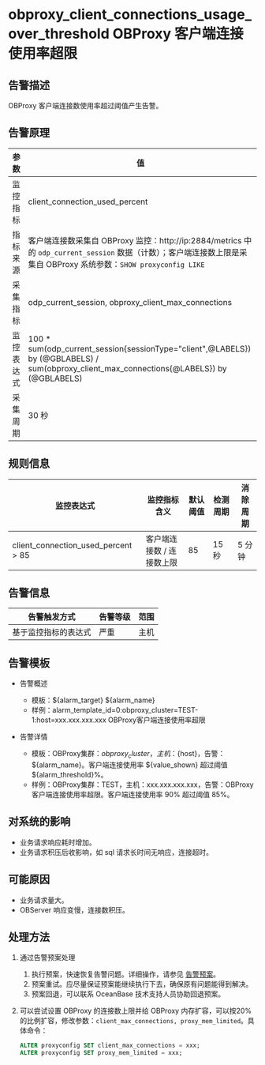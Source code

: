 # obproxy_client_connections_usage_over_threshold OBProxy 客户端连接使用率超限

## 告警描述

OBProxy 客户端连接数使用率超过阈值产生告警。

## 告警原理

| 参数 | 值 |
| --- | --- |
| 监控指标 | client_connection_used_percent |
| 指标来源 | 客户端连接数采集自 OBProxy 监控：http://ip:2884/metrics 中的 `odp_current_session` 数据（计数）；客户端连接数上限是采集自 OBProxy 系统参数：`SHOW proxyconfig LIKE` |
| 采集指标 | odp_current_session, obproxy_client_max_connections |
| 监控表达式 | 100 * sum(odp_current_session{sessionType="client",@LABELS}) by (@GBLABELS) / sum(obproxy_client_max_connections{@LABELS}) by (@GBLABELS) |
| 采集周期 | 30 秒 |

## 规则信息

| 监控表达式 | 监控指标含义 | 默认阈值 | 检测周期 | 消除周期 |
| --- | --- | --- | --- | --- |
| client_connection_used_percent > 85 | 客户端连接数 / 连接数上限 | 85  | 15 秒 | 5 分钟 |

## 告警信息

| 告警触发方式 | 告警等级 | 范围 |
| --- | --- | --- |
| 基于监控指标的表达式 | 严重 | 主机 |

## 告警模板

* 告警概述

  * 模板：${alarm_target} ${alarm_name}
  * 样例：alarm_template_id=0:obproxy_cluster=TEST-1:host=xxx.xxx.xxx.xxx OBProxy客户端连接使用率超限

* 告警详情

  * 模板：OBProxy集群：${obproxy_cluster}，主机：${host}，告警：${alarm_name}。客户端连接使用率 ${value_shown} 超过阈值 ${alarm_threshold}%。
  * 样例：OBProxy集群：TEST，主机：xxx.xxx.xxx.xxx，告警：OBProxy客户端连接使用率超限。客户端连接使用率 90% 超过阈值 85%。

## 对系统的影响

* 业务请求响应耗时增加。
* 业务请求积压后收影响，如 sql 请求长时间无响应，连接超时。

## 可能原因

* 业务请求量大。
* OBServer 响应变慢，连接数积压。

## 处理方法

1. 通过告警预案处理

   1. 执行预案，快速恢复告警问题。详细操作，请参见 [告警预案](../500.appendix/400.execute-the-plan.md)。
   2. 预案重试。应尽量保证预案能继续执行下去，确保原有问题能得到解决。
   3. 预案回退，可以联系 OceanBase 技术支持人员协助回退预案。

2. 可以尝试设置 OBProxy 的连接数上限并给 OBProxy 内存扩容，可以按20%的比例扩容，修改参数：`client_max_connections, proxy_mem_limited`。具体命令：

    ```sql
    ALTER proxyconfig SET client_max_connections = xxx;
    ALTER proxyconfig SET proxy_mem_limited = xxx;
    ```
